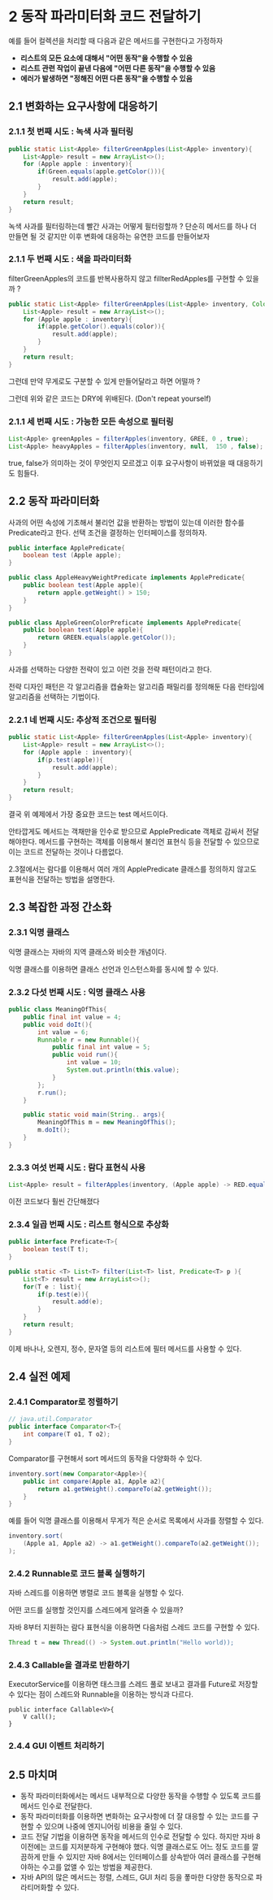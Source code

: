 # 2 동작 파라미터화 코드 전달하기

예를 들어 컬렉션을 처리할 때 다음과 같은 메서드를 구현한다고 가정하자

- **리스트의 모든 요소에 대해서 "어떤 동작"을 수행할 수 있음**
- **리스트 관련 작업이 끝낸 다음에 "어떤 다른 동작"을 수행할 수 있음**
- **에러가 발생하면 "정해진 어떤 다른 동작"을 수행할 수 있음**

## 2.1 변화하는 요구사항에 대응하기

### 2.1.1 첫 번째 시도 : 녹색 사과 필터링

```java
public static List<Apple> filterGreenApples(List<Apple> inventory){
    List<Apple> result = new ArrayList<>();
    for (Apple apple : inventory){
        if(Green.equals(apple.getColor())){
            result.add(apple);
        }
    }
    return result;
}
```

녹색 사과를 필터링하는데 빨간 사과는 어떻게 필터링할까 ?
단순히 메서드를 하나 더 만들면 될 것 같지만 이후 변화에 대응하는 유연한 코드를 만들어보자

### 2.1.1 두 번째 시도 : 색을 파라미터화

filterGreenApples의 코드를 반복사용하지 않고 fillterRedApples를 구현할 수 있을까 ?

```java
public static List<Apple> filterGreenApples(List<Apple> inventory, Color color){
    List<Apple> result = new ArrayList<>();
    for (Apple apple : inventory){
        if(apple.getColor().equals(color)){
            result.add(apple);
        }
    }
    return result;
}
```

그런데 만약 무게로도 구분할 수 있게 만들어달라고 하면 어떨까 ?

그런데 위와 같은 코드는 DRY에 위배된다. (Don't repeat yourself)

### 2.1.1 세 번째 시도 : 가능한 모든 속성으로 필터링

```java
List<Apple> greenApples = filterApples(inventory, GREE, 0 , true);
List<Apple> heavyApples = filterApples(inventory, null,  150 , false);
```

true, false가 의미하는 것이 무엇인지 모르겠고 이후 요구사항이 바뀌었을 때 대응하기도 힘들다.

## 2.2 동작 파라미터화

사과의 어떤 속성에 기초해서 불리언 값을 반환하는 방법이 있는데 이러한 함수를 Predicate라고 한다.
선택 조건을 결정하는 인터페이스를 정의하자.

```java
public interface ApplePredicate{
    boolean test (Apple apple);
}

public class AppleHeavyWeightPredicate implements ApplePredicate{
    public boolean test(Apple apple){
        return apple.getWeight() > 150;
    }
}

public class AppleGreenColorPreficate implements ApplePredicate{
    public boolean test(Apple apple){
        return GREEN.equals(apple.getColor());
    }
}
```

사과를 선택하는 다양한 전략이 있고 이런 것을 전략 패턴이라고 한다.

전략 디자인 패턴은 각 알고리즘을 캡슐화는 알고리즘 패밀리를 정의해둔 다음 런타임에 알고리즘을 선택하는 기법이다.

### 2.2.1 네 번째 시도: 추상적 조건으로 필터링

```java
public static List<Apple> filterGreenApples(List<Apple> inventory){
    List<Apple> result = new ArrayList<>();
    for (Apple apple : inventory){
        if(p.test(apple)){
            result.add(apple);
        }
    }
    return result;
}
```

결국 위 예제에서 가장 중요한 코드는 test 메서드이다.

안타깝게도 메서드는 객채만을 인수로 받으므로 ApplePredicate 객체로 감싸서 전달해야한다.
메서드를 구현하는 객체를 이용해서 불리언 표현식 등을 전달할 수 있으므로 이는 코드르 전달하는 것이나 다름없다.

2.3절에서는 람다를 이용해서 여러 개의 ApplePredicate 클래스를 정의하지 않고도 표현식을 전달하는 방법을 설명한다.

## 2.3 복잡한 과정 간소화

### 2.3.1 익명 클래스

익명 클래스는 자바의 지역 클래스와 비슷한 개념이다.

익명 클래스를 이용하면 클래스 선언과 인스턴스화를 동시에 할 수 있다.

### 2.3.2 다섯 번째 시도 : 익명 클래스 사용

```java
public class MeaningOfThis{
    public final int value = 4;
    public void doIt(){
        int value = 6;
        Runnable r = new Runnable(){
            public final int value = 5;
            public void run(){
                int value = 10;
                System.out.println(this.value);
            }
        };
        r.run();
    }

    public static void main(String.. args){
        MeaningOfThis m = new MeaningOfThis();
        m.doIt();
    }
}
```

### 2.3.3 여섯 번째 시도 : 람다 표현식 사용

```java
List<Apple> result = filterApples(inventory, (Apple apple) -> RED.equals(apple.getColor()));
```

이전 코드보다 훨씬 간단해졌다

### 2.3.4 일곱 번째 시도 : 리스트 형식으로 추상화

```java
public interface Preficate<T>{
    boolean test(T t);
}

public static <T> List<T> filter(List<T> list, Predicate<T> p ){
    List<T> result = new ArrayList<>();
    for(T e : list){
        if(p.test(e)){
            result.add(e);
        }
    }
    return result;
}
```

이제 바나나, 오렌지, 정수, 문자열 등의 리스트에 필터 메서드를 사용할 수 있다.

## 2.4 실전 예제

### 2.4.1 Comparator로 정렬하기

```java
// java.util.Comparator
public interface Comparator<T>{
    int compare(T o1, T o2);
}
```

Comparator를 구현해서 sort 메서드의 동작을 다양화하 수 있다.

```java
inventory.sort(new Comparator<Apple>){
    public int compare(Apple a1, Apple a2){
        return a1.getWeight().compareTo(a2.getWeight());
    }
}
```

예를 들어 익명 클래스를 이용해서 무게가 적은 순서로 목록에서 사과를 정렬할 수 있다.

```java
inventory.sort(
    (Apple a1, Apple a2) -> a1.getWeight().compareTo(a2.getWeight());
);
```

### 2.4.2 Runnable로 코드 블록 실행하기

자바 스레드를 이용하면 병렬로 코드 블록을 실행할 수 있다.

어떤 코드를 실행할 것인지를 스레드에게 알려줄 수 있을까?

자바 8부터 지원하는 람다 표현식을 이용하면 다음처럼 스레드 코드를 구현할 수 있다.

```java
Thread t = new Thread(() -> System.out.println("Hello world));
```

### 2.4.3 Callable을 결과로 반환하기

ExecutorService를 이용하면 태스크를 스레드 풀로 보내고 결과를 Future로 저장할 수 있다는 점이 스레드와 Runnable을 이용하는 방식과 다르다.

```
public interface Callable<V>{
    V call();
}
```

### 2.4.4 GUI 이벤트 처리하기

## 2.5 마치며

- 동작 파라미터화에서는 메서드 내부적으로 다양한 동작을 수행할 수 있도록 코드를 메서드 인수로 전달한다.
- 동작 파라미터화를 이용하면 변화하는 요구사항에 더 잘 대응할 수 있는 코드를 구현할 수 있으며 나중에 엔지니어링 비용을 줄일 수 있다.
- 코드 전달 기법을 이용하면 동작을 메서드의 인수로 전달할 수 있다. 하지만 자바 8 이전에는 코드를 지저분하게 구현해야 했다. 익명 클래스로도 어느 정도 코드를 깔끔하게 만들 수 있지만 자바 8에서는 인터페이스를 상속받아 여러 클래스를 구현해야하는 수고를 없앨 수 있는 방법을 제공한다.
- 자바 API의 많은 메서드는 정렬, 스레드, GUI 처리 등을 퐇마한 다양한 동작으로 파라티머화할 수 있다.
